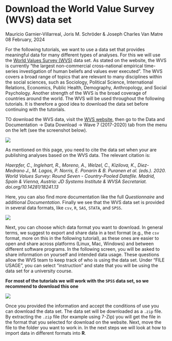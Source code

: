 Download the World Value Survey (WVS) data set
================
Mauricio Garnier-Villarreal, Joris M. Schröder & Joseph Charles Van
Matre
08 February, 2024

For the following tutorials, we want to use a data set that provides
meaningful data for many different types of analyses. For this we will
use the [World Values Survey (WVS)](https://www.worldvaluessurvey.org/)
data set. As stated on the website, the WVS is currently “the largest
non-commercial cross-national empirical time-series investigation of
human beliefs and values ever executed”. The WVS covers a broad range of
topics that are relevant to many disciplines within the social sciences,
such as Sociology, Political Science, International Relations,
Economics, Public Health, Demography, Anthropology, and Social
Psychology. Another strength of the WVS is the broad coverage of
countries around the world. The WVS will be used throughout the
following tutorials. It is therefore a good idea to download the data
set before continuing with the tutorials.

TO download the WVS data, visit the [WVS
website](https://www.worldvaluessurvey.org/), then go to the Data and
Documentation -\> Data Download -\> Wave 7 (2017-2020) tab from the menu
on the left (see the screenshot below).

![](images/screen34.png)

As mentioned on this page, you need to cite the data set when your are
publishing analyses based on the WVS data. The relevant citation is:

*Haerpfer, C., Inglehart, R., Moreno, A., Welzel, C., Kizilova, K.,
Diez-Medrano J., M. Lagos, P. Norris, E. Ponarin & B. Puranen et
al. (eds.). 2020. World Values Survey: Round Seven - Country-Pooled
Datafile. Madrid, Spain & Vienna, Austria: JD Systems Institute & WVSA
Secretariat. doi.org/10.14281/18241.13*

Here, you can also find more documentation like the full *Questionnaire*
and additional *Documentation*. Finally we see that the WVS data set is
provided in several data formats, like `csv`, `R`, `SAS`, `STATA`, and
`SPSS`.

![](images/screen35.png)

Next, you can choose which data format you want to download. In general
terms, we suggest to export and share data in a text format (e.g., the
`csv` format, more on this in the following tutorial), as these ones are
easier to open and share across platforms (Linux, Mac, Windows) and
between different software programs. In the following screen, you will
be asked to share information on yourself and intended data usage. These
questions allow the WVS team to keep track of who is using the data set.
Under “FILE USAGE”, you can select “instruction” and state that you will
be using the data set for a university course.

**For most of the tutorials we will work with the `SPSS` data set, so we
recommend to download this one**

![](images/screen36.png)

Once you provided the information and accept the conditions of use you
can download the data set. The data set will be downloaded as a `.zip`
file. By extracting the `.zip` file (for example using 7-Zip) you will
get the file in the format that you selected for download on the
website. Next, move the file to the folder you want to work in. In the
next steps we will look at how to import data in different formats into
**R**.
